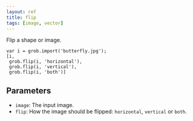 ```yaml
---
layout: ref
title: flip
tags: [image, vector]
---
```

Flip a shape or image.

    var i = grob.import('butterfly.jpg');
    [i,
     grob.flip(i, 'horizontal'),
     grob.flip(i, 'vertical'),
     grob.flip(i, 'both')]


## Parameters
- `image`: The input image.
- `flip`: How the image should be flipped: `horizontal`, `vertical` or `both`.
